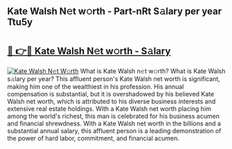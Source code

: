 ## Kate Walsh N𝚎t w𝚘rth - Part-nRt S𝚊lary per year Ttu5y

# <h2><a href="http://gc2eur.nevu.top/?p=Kate+Walsh">🔗 👉🔴 Kate Walsh N𝚎t w𝚘rth - S𝚊lary</a></h2>

[![Kate Walsh N𝚎t W𝚘rth](https://i.imgur.com/Oavwk0R.jpeg)](http://gc2eur.nevu.top/?p=Kate+Walsh)
What is Kate Walsh n𝚎t w𝚘rth? What is Kate Walsh s𝚊lary per year?
This affluent person's Kate Walsh net worth is significant, making him one of the wealthiest in his profession. His annual compensation is substantial, but it is overshadowed by his believed Kate Walsh net worth, which is attributed to his diverse business interests and extensive real estate holdings. With a Kate Walsh net worth placing him among the world's richest, this man is celebrated for his business acumen and financial shrewdness. With a Kate Walsh net worth in the billions and a substantial annual salary, this affluent person is a leading demonstration of the power of hard labor, commitment, and financial acumen.
